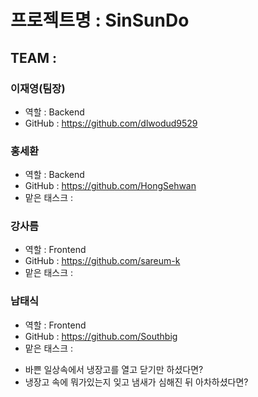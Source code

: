 # 프로젝트명 : SinSunDo

## TEAM :

### 이재영(팀장)
* 역할 : Backend
* GitHub : https://github.com/dlwodud9529

### 홍세환
* 역할 : Backend
* GitHub : https://github.com/HongSehwan
* 맡은 태스크 : 

### 강사름
* 역할 : Frontend
* GitHub : https://github.com/sareum-k
* 맡은 태스크 : 

### 남태식
* 역할 : Frontend
* GitHub : https://github.com/Southbig
* 맡은 태스크 : 


- 바쁜 일상속에서 냉장고를 열고 닫기만 하셨다면?
- 냉장고 속에 뭐가있는지 잊고 냄새가 심해진 뒤 아차하셨다면?
